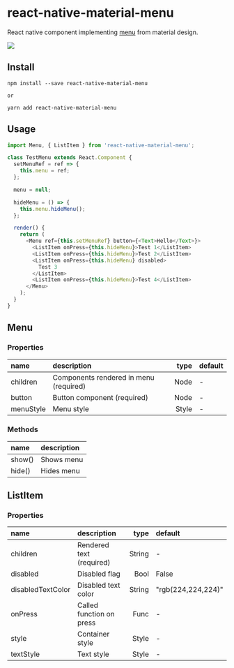 # react-native-material-menu

React native component implementing [menu](https://material.io/guidelines/components/menus.html) from material design.

<img src="https://media.giphy.com/media/3o7aD5aOoEQ8Wy10FW/giphy.gif" />

## Install

```
npm install --save react-native-material-menu

or

yarn add react-native-material-menu
```


## Usage

```javascript
import Menu, { ListItem } from 'react-native-material-menu';

class TestMenu extends React.Component {
  setMenuRef = ref => {
    this.menu = ref;
  };

  menu = null;

  hideMenu = () => {
    this.menu.hideMenu();
  };

  render() {
    return (
      <Menu ref={this.setMenuRef} button={<Text>Hello</Text>}>
        <ListItem onPress={this.hideMenu}>Test 1</ListItem>
        <ListItem onPress={this.hideMenu}>Test 2</ListItem>
        <ListItem onPress={this.hideMenu} disabled>
          Test 3
        </ListItem>
        <ListItem onPress={this.hideMenu}>Test 4</ListItem>
      </Menu>
    );
  }
}
```


## Menu

### Properties


 name              | description                                   | type     | default
:----------------- |:--------------------------------------------- | --------:|:------------------
 children          | Components rendered in menu (required)        |   Node   | -
 button            | Button component (required)                   |   Node   | -
 menuStyle         | Menu style                                    |   Style  | -


### Methods

 name            | description
:--------------- |:------------------------------
 show()      | Shows menu
 hide()      | Hides menu

## ListItem

### Properties

 name              | description                          | type       | default
:----------------- |:------------------------------------ | ----------:|:------------------
 children          | Rendered text (required)             |   String   | -
 disabled          | Disabled flag                        |   Bool     | False
 disabledTextColor | Disabled text color                  |   String   | "rgb(224,224,224)"
 onPress           | Called function on press             |   Func     | -
 style             | Container style                      |   Style    | -
 textStyle         | Text style                           |   Style    | -
